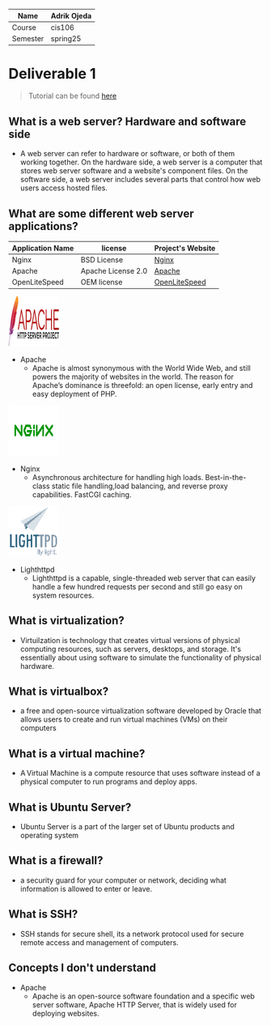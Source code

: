 
| Name  | Adrik Ojeda |
|-------|-------------|
|Course | cis106      |
|Semester| spring25   | 


# Deliverable 1


> Tutorial can be found  [here](https://www.digitalocean.com/community/tutorials/how-to-install-the-apache-web-server-on-ubuntu-22-04)


## What is a web server? Hardware and software side
* A web server can refer to hardware or software, or both of them working together. On the hardware side, a web server is a computer that stores web server software and a website's component files. On the software side, a web server includes several parts that control how web users access hosted files.


## What are some different web server applications?

| Application Name | license                          | Project's Website               |
| ---------------- | -------------------------------- | ------------------------------- |
| Nginx            | BSD License                      | [Nginx](https://nginx.org/)     |
| Apache           | Apache License 2.0               | [Apache](https://www.apache.org)|
| OpenLiteSpeed    | OEM license                      | [OpenLiteSpeed](https://openlitespeed.org/)|



![apache](Apache_optimized.png)
* Apache
  * Apache is almost synonymous with the World Wide Web, and still powers the majority of websites in the world. The reason for Apache’s dominance is threefold: an open license, early entry  and easy deployment of PHP.


![nginx_logo](nginx_optimized.png)
* Nginx
  * Asynchronous architecture for handling high loads. Best-in-the-class static file handling,load balancing, and reverse proxy capabilities. FastCGI caching.




![light_logo](lighthttpd_optimized.png)
* Lighthttpd
  * Lighthttpd is a capable, single-threaded web server that can easily handle a few hundred requests per second and still go easy on system resources.






## What is virtualization?

* Virtuilzation is technology that creates virtual versions of physical computing resources, such as servers, desktops, and storage. It's essentially about using software to simulate the functionality of physical hardware.


## What is virtualbox?

* a free and open-source virtualization software developed by Oracle that allows users to create and run virtual machines (VMs) on their computers


## What is a virtual machine?

* A Virtual Machine is a compute resource that uses software instead of a physical computer to run programs and deploy apps.


## What is Ubuntu Server?

* Ubuntu Server is a part of the larger set of Ubuntu products and operating system


## What is a firewall?

* a security guard for your computer or network, deciding what information is allowed to enter or leave.


## What is SSH?

* SSH stands for secure shell, its a network protocol used for secure remote access and management of computers. 


## Concepts I don't understand
* Apache
  * Apache is an open-source software foundation and a specific web server software, Apache HTTP Server, that is widely used for deploying websites.
